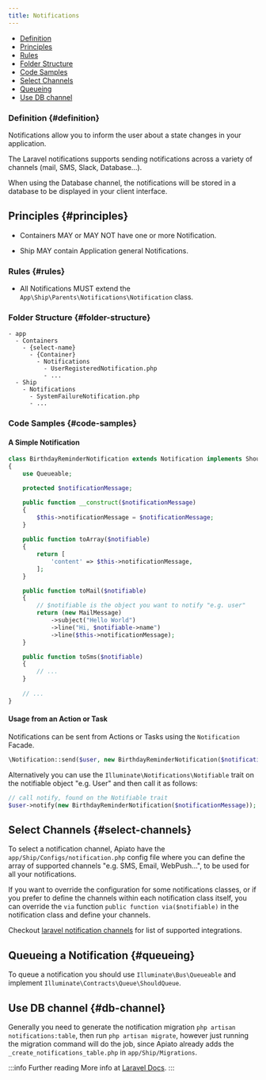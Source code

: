 ```yaml
---
title: Notifications
---
```


* [Definition](#definition)
* [Principles](#principles)
* [Rules](#rules)
* [Folder Structure](#folder-structure)
* [Code Samples](#code-samples)
* [Select Channels](#select-channels)
* [Queueing](#queueing)
* [Use DB channel](#db-channel)

### Definition {#definition}

Notifications allow you to inform the user about a state changes in your application.  

The Laravel notifications supports sending notifications across a variety of channels (mail, SMS, Slack, Database...). 

When using the Database channel, the notifications will be stored in a database to be displayed in your client interface.

## Principles {#principles}

- Containers MAY or MAY NOT have one or more Notification.

- Ship MAY contain Application general Notifications.

### Rules {#rules}

- All Notifications MUST extend the `App\Ship\Parents\Notifications\Notification` class.

### Folder Structure {#folder-structure}

```
- app
  - Containers
    - {select-name}
      - {Container}
        - Notifications
          - UserRegisteredNotification.php
          - ...
  - Ship
    - Notifications
      - SystemFailureNotification.php
      - ...
```

### Code Samples {#code-samples}

#### A Simple Notification

```php
class BirthdayReminderNotification extends Notification implements ShouldQueue
{
    use Queueable;

    protected $notificationMessage;

    public function __construct($notificationMessage)
    {
        $this->notificationMessage = $notificationMessage;
    }
    
    public function toArray($notifiable)
    {
        return [
            'content' => $this->notificationMessage,
        ];
    }

    public function toMail($notifiable)
    {
        // $notifiable is the object you want to notify "e.g. user"
        return (new MailMessage)
            ->subject("Hello World")
            ->line("Hi, $notifiable->name")
            ->line($this->notificationMessage);
    }

    public function toSms($notifiable)
    {
        // ...
    }
    
    // ...
}
```

#### Usage from an Action or Task

Notifications can be sent from Actions or Tasks using the `Notification` Facade.  

```php
\Notification::send($user, new BirthdayReminderNotification($notificationMessage));
```

Alternatively you can use the `Illuminate\Notifications\Notifiable` trait on the notifiable object "e.g. User" and then call it as follows:

```php
// call notify, found on the Notifiable trait
$user->notify(new BirthdayReminderNotification($notificationMessage));
```

## Select Channels {#select-channels}

To select a notification channel, Apiato have the `app/Ship/Configs/notification.php` config file where you can define the array of supported channels "e.g. SMS, Email, WebPush...", to be used for all your notifications.

If you want to override the configuration for some notifications classes, or if you prefer to define the channels within each notification class itself,
you can override the `via` function `public function via($notifiable)` in the notification class and define your channels. 

Checkout [laravel notification channels](https://laravel-notification-channels.com) for list of supported integrations.

## Queueing a Notification {#queueing}

To queue a notification you should use `Illuminate\Bus\Queueable` and implement `Illuminate\Contracts\Queue\ShouldQueue`.

## Use DB channel {#db-channel}

Generally you need to generate the notification migration `php artisan notifications:table`, then run `php artisan migrate`, 
however just running the migration command will do the job, since Apiato already adds the `_create_notifications_table.php` in `app/Ship/Migrations`.

:::info Further reading
More info at [Laravel Docs](https://laravel.com/docs/notifications).
:::
